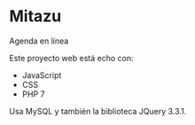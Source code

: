 # Mitazu
Agenda en línea

Este proyecto web está echo con:
 - JavaScript
 - CSS
 - PHP 7

Usa MySQL y también la biblioteca JQuery 3.3.1.
